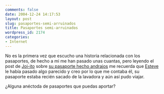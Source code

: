 ```yaml
---
comments: false
date: 2004-12-24 14:17:53
layout: post
slug: pasaportes-semi-arruinados
title: Pasaportes semi-arruinados
wordpress_id: 2174
categories:
- Internet
---
```


No es la primera vez que escucho una historia relacionada con los pasaportes, de hecho a mi me han pasado unas cuantas, pero leyendo el post de [Joi-ito](http://joi.ito.com) sobre [su pasaporte hecho andrajos](http://joi.ito.com/archives/2004/12/24/my_tattered_passport.html) me recuerda que [Esteve](http://esteve.tizos.net/) le había pasado algo parecido y creo por lo que me contaba él, su pasaporte estaba recién sacado de la lavadora y aún así pudo viajar.





¿Alguna anéctoda de pasaportes que puedas aportar?




 
